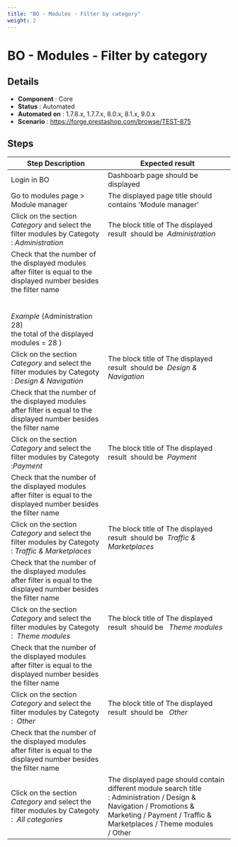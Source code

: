 ```yaml
---
title: "BO - Modules - Filter by category"
weight: 2
---
```


# BO - Modules - Filter by category
## Details
* **Component** : Core
* **Status** : Automated
* **Automated on** : 1.7.8.x, 1.7.7.x, 8.0.x, 8.1.x, 9.0.x
* **Scenario** : https://forge.prestashop.com/browse/TEST-875

## Steps
| Step Description | Expected result |
| ----- | ----- |
| Login in BO | Dashboarb page should be displayed |
| Go to modules page > Module manager | The displayed page title should contains 'Module manager' |
| Click on the section *Category* and select the filter modules by Categoty : *Administration* | The block title of The displayed result  should be  *Administration* |
| Check that the number of the displayed modules after filter is equal to the displayed number besides the filter name<br><br> <br>*Example* (Administration 28) <br>the total of the displayed modules = 28 ) |  |
| Click on the section *Category* and select the filter modules by Categoty : *Design & Navigation* | The block title of The displayed result  should be  *Design & Navigation* |
| Check that the number of the displayed modules after filter is equal to the displayed number besides the filter name |  |
| Click on the section *Category* and select the filter modules by Categoty :*Payment* | The block title of The displayed result  should be  *Payment* |
| Check that the number of the displayed modules after filter is equal to the displayed number besides the filter name |  |
| Click on the section *Category* and select the filter modules by Categoty : *Traffic & Marketplaces* | The block title of The displayed result  should be  *Traffic & Marketplaces* |
| Check that the number of the displayed modules after filter is equal to the displayed number besides the filter name |  |
| Click on the section *Category* and select the filter modules by Categoty :  *Theme modules* | The block title of The displayed result  should be   *Theme modules* |
| Check that the number of the displayed modules after filter is equal to the displayed number besides the filter name |  |
| Click on the section *Category* and select the filter modules by Categoty :  *Other* | The block title of The displayed result  should be   *Other* |
| Check that the number of the displayed modules after filter is equal to the displayed number besides the filter name |  |
| Click on the section *Category* and select the filter modules by Categoty :  *All categories* | The displayed page should contain different module search title : Administration / Design & Navigation / Promotions & Marketing / Payment / Traffic & Marketplaces / Theme modules / Other |
